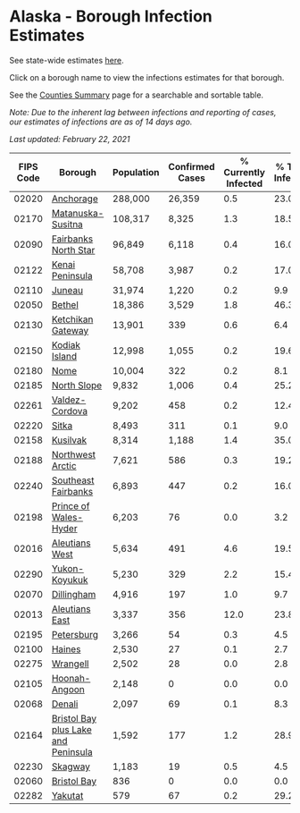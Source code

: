 # Alaska - Borough Infection Estimates

See state-wide estimates [here](/infections/us-ak).

Click on a borough name to view the infections estimates for that borough.

See the [Counties Summary](/infections/summary-counties) page for a searchable and sortable table.

*Note: Due to the inherent lag between infections and reporting of cases, our estimates of infections are as of 14 days ago.*

*Last updated: February 22, 2021*

|   FIPS Code |                                                                    Borough |   Population |   Confirmed Cases |   % Currently Infected |   % Total Infected |
|-------------|----------------------------------------------------------------------------|--------------|-------------------|------------------------|--------------------|
|       02020 |                                                     [Anchorage](anchorage) |      288,000 |            26,359 |                    0.5 |               23.0 |
|       02170 |                                     [Matanuska-Susitna](matanuska-susitna) |      108,317 |             8,325 |                    1.3 |               18.5 |
|       02090 |                               [Fairbanks North Star](fairbanks-north-star) |       96,849 |             6,118 |                    0.4 |               16.0 |
|       02122 |                                         [Kenai Peninsula](kenai-peninsula) |       58,708 |             3,987 |                    0.2 |               17.0 |
|       02110 |                                                           [Juneau](juneau) |       31,974 |             1,220 |                    0.2 |                9.9 |
|       02050 |                                                           [Bethel](bethel) |       18,386 |             3,529 |                    1.8 |               46.3 |
|       02130 |                                     [Ketchikan Gateway](ketchikan-gateway) |       13,901 |               339 |                    0.6 |                6.4 |
|       02150 |                                             [Kodiak Island](kodiak-island) |       12,998 |             1,055 |                    0.2 |               19.6 |
|       02180 |                                                               [Nome](nome) |       10,004 |               322 |                    0.2 |                8.1 |
|       02185 |                                                 [North Slope](north-slope) |        9,832 |             1,006 |                    0.4 |               25.2 |
|       02261 |                                           [Valdez-Cordova](valdez-cordova) |        9,202 |               458 |                    0.2 |               12.4 |
|       02220 |                                                             [Sitka](sitka) |        8,493 |               311 |                    0.1 |                9.0 |
|       02158 |                                                       [Kusilvak](kusilvak) |        8,314 |             1,188 |                    1.4 |               35.0 |
|       02188 |                                       [Northwest Arctic](northwest-arctic) |        7,621 |               586 |                    0.3 |               19.2 |
|       02240 |                                 [Southeast Fairbanks](southeast-fairbanks) |        6,893 |               447 |                    0.2 |               16.0 |
|       02198 |                             [Prince of Wales-Hyder](prince-of-wales-hyder) |        6,203 |                76 |                    0.0 |                3.2 |
|       02016 |                                           [Aleutians West](aleutians-west) |        5,634 |               491 |                    4.6 |               19.5 |
|       02290 |                                             [Yukon-Koyukuk](yukon-koyukuk) |        5,230 |               329 |                    2.2 |               15.4 |
|       02070 |                                                   [Dillingham](dillingham) |        4,916 |               197 |                    1.0 |                9.7 |
|       02013 |                                           [Aleutians East](aleutians-east) |        3,337 |               356 |                   12.0 |               23.8 |
|       02195 |                                                   [Petersburg](petersburg) |        3,266 |                54 |                    0.3 |                4.5 |
|       02100 |                                                           [Haines](haines) |        2,530 |                27 |                    0.1 |                2.7 |
|       02275 |                                                       [Wrangell](wrangell) |        2,502 |                28 |                    0.0 |                2.8 |
|       02105 |                                             [Hoonah-Angoon](hoonah-angoon) |        2,148 |                 0 |                    0.0 |                0.0 |
|       02068 |                                                           [Denali](denali) |        2,097 |                69 |                    0.1 |                8.3 |
|       02164 | [Bristol Bay plus Lake and Peninsula](bristol-bay-plus-lake-and-peninsula) |        1,592 |               177 |                    1.2 |               28.9 |
|       02230 |                                                         [Skagway](skagway) |        1,183 |                19 |                    0.5 |                4.5 |
|       02060 |                                                 [Bristol Bay](bristol-bay) |          836 |                 0 |                    0.0 |                0.0 |
|       02282 |                                                         [Yakutat](yakutat) |          579 |                67 |                    0.2 |               29.2 |